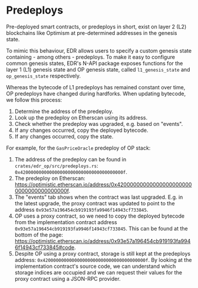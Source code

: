 # Predeploys

Pre-deployed smart contracts, or predeploys in short, exist on layer 2 (L2) blockchains like Optimism at pre-determined addresses in the genesis state.

To mimic this behaviour, EDR allows users to specify a custom genesis state containing - among others - predeploys. To make it easy to configure common genesis states, EDR's N-API package exposes functions for the layer 1 (L1) genesis state and OP genesis state, called `l1_genesis_state` and `op_genesis_state` respectively.

Whereas the bytecode of L1 predeploys has remained constant over time, OP predeploys have changed during hardforks. When updating bytecode, we follow this process:

1. Determine the address of the predeploy.
2. Look up the predeploy on Etherscan using its address.
3. Check whether the predeploy was upgraded, e.g. based on "events".
4. If any changes occurred, copy the deployed bytecode.
5. If any changes occurred, copy the state.

For example, for the `GasPriceOracle` predeploy of OP stack:

1. The address of the predeploy can be found in `crates/edr_op/src/predeploys.rs`: `0x420000000000000000000000000000000000000f`.
2. The predeploy on Etherscan: <https://optimistic.etherscan.io/address/0x420000000000000000000000000000000000000f>.
3. The "events" tab shows when the contract was last upgraded. E.g. in the latest upgrade, the proxy contract was updated to point to the address `0x93e57a196454cb919193fa9946f14943cf733845`.
4. OP uses a proxy contract, so we need to copy the deployed bytecode from the implementation contract address `0x93e57a196454cb919193fa9946f14943cf733845`. This can be found at the bottom of the page: <https://optimistic.etherscan.io/address/0x93e57a196454cb919193fa9946f14943cf733845#code>.
5. Despite OP using a proxy contract, storage is still kept at the predeploys address: `0x420000000000000000000000000000000000000f`. By looking at the implementation contract's source code, we can understand which storage indices are occupied and we can request their values for the proxy contract using a JSON-RPC provider.
